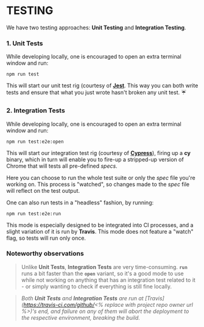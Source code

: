 # TESTING

We have two testing approaches: **Unit Testing** and **Integration Testing**.

### 1. Unit Tests

While developing locally, one is encouraged to open an extra terminal window and run:

```
npm run test
```

This will start our unit test rig (courtesy of [**Jest**](https://jestjs.io/). This way you can both write tests and ensure that what you just wrote hasn't broken any unit test. :umbrella:

### 2. Integration Tests

While developing locally, one is encouraged to open an extra terminal window and run:

```
npm run test:e2e:open
```

This will start our integration test rig (courtesy of [**Cypress**](https://cypress.io/)), firing up a **cy** binary, which in turn will enable you to fire-up a stripped-up version of Chrome that will tests all pre-defined _specs_.

Here you can choose to run the whole test suite or only the _spec_ file you're working on. This process is "watched", so changes made to the _spec_ file will reflect on the test output.

One can also run tests in a "headless" fashion, by running:

```
npm run test:e2e:run
```

This mode is especially designed to be integrated into CI processes, and a slight variation of it is run by **Travis**. This mode does not feature a "watch" flag, so tests will run only once.

### Noteworthy observations

> Unlike **Unit Tests**, **Integration Tests** are very time-consuming. **`run`** runs a bit faster than the **`open`** variant, so it's a good mode to use while not working on anything that has an integration test related to it - or simply wanting to check if everything is still fine locally.

> _Both **Unit Tests** and **Integration Tests** are run at [Travis](https://travis-ci.com/github/<% replace with project repo owner url %>)'s end, and failure on any of them will abort the deployment to the respective environment, breaking the build._
